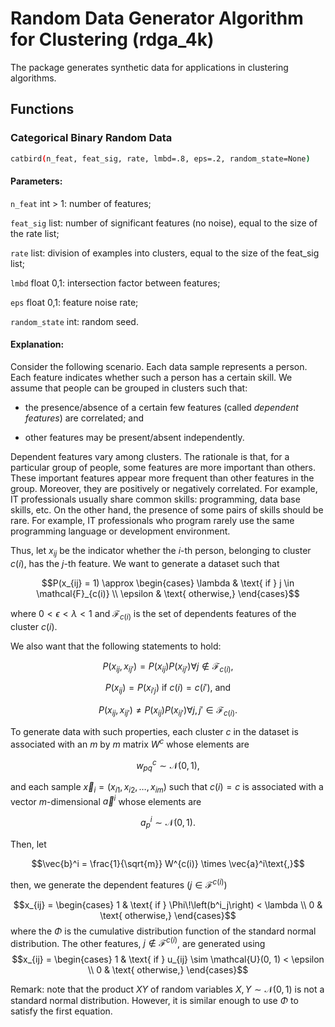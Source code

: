 # Random Data Generator Algorithm for Clustering (rdga_4k)

The package generates synthetic data for applications in clustering algorithms.

## Functions
### Categorical Binary Random Data

```sh
catbird(n_feat, feat_sig, rate, lmbd=.8, eps=.2, random_state=None)
```
#### Parameters:
`n_feat` int > 1: number of features;

`feat_sig` list: number of significant features (no noise), equal to the size of the rate list;

`rate` list: division of examples into clusters, equal to the size of the feat_sig list;

`lmbd` float 0,1: intersection factor between features;

`eps` float 0,1: feature noise rate;

`random_state` int: random seed.

#### Explanation:

Consider the following scenario. Each data sample represents a person. Each feature indicates whether such a person has a certain skill. We assume that people can be grouped in clusters such that:

- the presence/absence of a certain few features (called *dependent features*) are correlated; and

- other features may be present/absent independently.

Dependent features vary among clusters. The rationale is that, for a particular group of people, some features are more important than others. These important features appear more frequent than other features in the group. Moreover, they are positively or negatively correlated. For example, IT professionals usually share common skills: programming, data base skills, etc. On the other hand, the presence of some pairs of skills should be rare. For example, IT professionals who program rarely use the same programming language or development environment.

Thus, let $x_{ij}$ be the indicator whether the $i$-th person, belonging to cluster $c(i)$, has the $j$-th feature. We want to generate a dataset such that

$$P(x_{ij} = 1) \approx \begin{cases}
        \lambda & \text{ if } j \in \mathcal{F}_{c(i)} \\
        \epsilon & \text{ otherwise,}
    \end{cases}$$

where $0 < \epsilon < \lambda < 1$ and $\mathcal{F}_{c(i)}$ is the set of dependents features of the cluster $c(i)$.

We also want that the following statements to hold:

$$P(x_{ij}, x_{ij'}) = P(x_{ij})P(x_{ij'}) \forall j \not\in \mathcal{F}_{c(i)}\text{,}$$

$$P(x_{ij}) = P(x_{i'j}) \text{ if } c(i) = c(i')\text{, and }$$

$$P(x_{ij}, x_{ij'}) \neq P(x_{ij})P(x_{ij'}) \forall j, j' \in \mathcal{F}_{c(i)}\text{.}$$

To generate data with such properties, each cluster $c$ in the dataset is associated with an $m$ by $m$ matrix $W^c$ whose elements are

$$w^c_{pq} \sim \mathcal{N}(0, 1)\text{,}$$

and each sample $\vec{x}_{i} = (x_{i1}, x_{i2}, \dots, x_{im})$ such that $c(i) = c$ is associated with a vector $m$-dimensional $\vec{a}^i$ whose elements are

$$a_p^i \sim \mathcal{N}(0, 1)\text{.}$$

Then, let

$$\vec{b}^i = \frac{1}{\sqrt{m}} W^{c(i)} \times \vec{a}^i\text{,}$$

then, we generate the dependent features ($j \in \mathcal{F}^{c(i)}$)

$$x_{ij} = \begin{cases}
        1 & \text{ if } \Phi\!\left(b^i_j\right) < \lambda \\
        0 & \text{ otherwise,}
    \end{cases}$$ where the $\Phi$ is the cumulative distribution function of the standard normal distribution. The other features,
$j \not\in \mathcal{F}^{c(i)}$, are generated using
$$x_{ij} = \begin{cases}
        1 & \text{ if } u_{ij} \sim \mathcal{U}(0, 1) < \epsilon \\
        0 & \text{ otherwise,}
    \end{cases}$$

Remark: note that the product $XY$ of random variables $X, Y \sim \mathcal{N}(0, 1)$ is not a standard normal distribution. However, it is similar enough to use $\Phi$ to satisfy the first equation.
